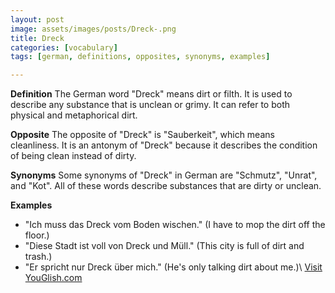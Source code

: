 ```yaml
---
layout: post
image: assets/images/posts/Dreck-.png
title: Dreck 
categories: [vocabulary]
tags: [german, definitions, opposites, synonyms, examples]

---
```


**Definition**
The German word "Dreck" means dirt or filth. It is used to describe any substance that is unclean or grimy. It can refer to both physical and metaphorical dirt.

**Opposite**
The opposite of "Dreck" is "Sauberkeit", which means cleanliness. It is an antonym of "Dreck" because it describes the condition of being clean instead of dirty.

**Synonyms**
Some synonyms of "Dreck" in German are "Schmutz", "Unrat", and "Kot". All of these words describe substances that are dirty or unclean.

**Examples**
- "Ich muss das Dreck vom Boden wischen." (I have to mop the dirt off the floor.)
- "Diese Stadt ist voll von Dreck und Müll." (This city is full of dirt and trash.)
- "Er spricht nur Dreck über mich." (He's only talking dirt about me.)\ <a id="yg-widget-0" class="youglish-widget" data-query="Dreck " data-lang="german" data-components="8412" data-auto-start="0" data-bkg-color="theme_light" data-title="How%20to%20pronounce%20Dreck %20in%20German"  rel="nofollow" href="https://youglish.com">Visit YouGlish.com</a><script async src="https://youglish.com/public/emb/widget.js" charset="utf-8"></script>